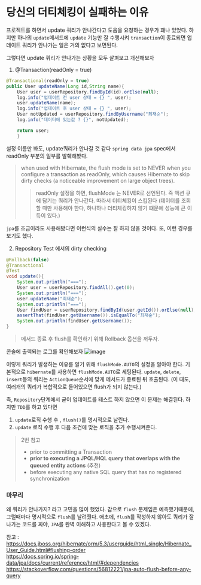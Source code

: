 # 당신의 더티체킹이 실패하는 이유

프로젝트를 하면서 update 쿼리가 안나간다고 도움을 요청하는 경우가 꽤나 있었다.
하지만 하나의 ```update```메서드에 ```update``` 기능만 잘 수행시켜 ```transaction```이 종료되면 업데이트 쿼리가 안나가는 일은
거의 없다고 보면된다.

그렇다면 update 쿼리가 안나가는 상황을 모두 살펴보고 개선해보자

1. @Transaction(readOnly = true)
```java
@Transactional(readOnly = true)
public User updateName(Long id,String name){
    User user = userRepository.findById(id).orElse(null);
    log.info("업데이트 전 user 상태 = {} ", user);
    user.updateName(name);
    log.info("업데이트 후 user 상태 = {} ", user);
    User notUpdated = userRepository.findByUsername("최재순");
    log.info("데이터에 있는값 ? {}", notUpdated);

    return user;
    }
```
설정 이름만 봐도, update쿼리가 안나갈 것 같다 ```spring data jpa``` spec에서 readOnly 부분의 일부를 발췌해봤다.
> when used with Hibernate, the flush mode is set to NEVER when you configure a transaction as readOnly, which causes Hibernate to skip dirty checks (a noticeable improvement on large object trees).
> > readOnly 설정을 하면, flushMode 는 NEVER로 선언된다. 즉 액션 큐에 담기는 쿼리가 안나간다.
> > 따라서 더티체킹이 스킵된다 (데이터를 조회할 때만 사용해야 한다, 하나하나 더티체킹하지 않기 떄문에 성능에 큰 이득이 있다.)

```jpa```를 조금이라도 사용해봤다면 이런식의 실수는 잘 하지 않을 것이다.
또, 이런 경우를 보기도 했다.

2. Repository Test 에서의 dirty checking
```java
@Rollback(false)
@Transactional
@Test
void update(){
    System.out.println("===");
    User user = userRepository.findAll().get(0);
    System.out.println("===");
    user.updateName("최재순");
    System.out.println("===");
    User findUser = userRepository.findById(user.getId()).orElse(null);
    assertThat(findUser.getUsername()).isEqualTo("최재순");
    System.out.println(findUser.getUsername());
}
```
> 메서드 종료 후 flush를 확인하기 위해 Rollback 옵션을 꺼두자.

콘솔에 출력되는 로그를 확인해보자
![image](https://user-images.githubusercontent.com/87312401/144169173-28e0ba73-d37b-46c3-a9e4-b894bbee0f8f.png)

이렇게 쿼리가 발생하는 이유를 알기 위해 ```flushMode.AUTO```의 설정을 알아야 한다.
기본적으로 ```hibernate```를 사용하면 ```flushMode.AUTO```로 세팅된다. 
```update```, ```delete```, ```insert```등의 쿼리는 ```ActionQueue```순서에 맞게 메서드가
종료된 뒤 호출된다. (이 때도, 여러개의 쿼리가 복합적으로 들어있으면 flush가 되지 않는다.)

즉, ```Repository```단계에서 굳이 업데이트를 테스트 하지 않으면 이 문제는 해결된다.
하지만 ```TDD```를 하고 있다면
1. ```update```로직 수행 후 , ```flush()```를 명시적으로 날린다.
2. ```update``` 로직 수행 후 다음 조건에 맞는 로직을 추가 수행시켜준다.
> 2번 참고
> * prior to committing a Transaction
> * **prior to executing a JPQL/HQL query that overlaps with the queued entity actions** (추천)
> * before executing any native SQL query that has no registered synchronization

### 마무리
왜 쿼리가 안나가지? 라고 고민을 많이 했었다. 감으로 ```flush``` 문제임은 예측했기때문에,
그럴때마다 명시적으로 ```flush```를 날려줬다. 애초에, ```flush```를 작성하지 않아도
쿼리가 잘 나가는 코드를 짜야, ```JPA```를 완벽 이해하고 사용한다고 볼 수 있겠다.

참고 :
https://docs.jboss.org/hibernate/orm/5.3/userguide/html_single/Hibernate_User_Guide.html#flushing-order  
https://docs.spring.io/spring-data/jpa/docs/current/reference/html/#dependencies  
https://stackoverflow.com/questions/56812221/jpa-auto-flush-before-any-query
